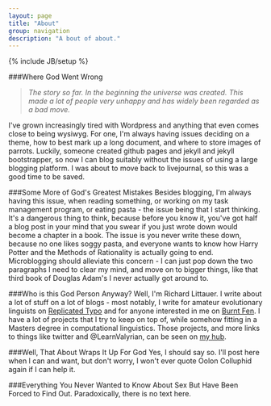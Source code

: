 ```yaml
---
layout: page
title: "About"
group: navigation
description: "A bout of about."
---
```

{% include JB/setup %}

###Where God Went Wrong

> _The story so far. In the beginning the universe was created. This made a lot of people very unhappy and has widely been regarded as a bad move._

I've grown increasingly tired with Wordpress and anything that even
comes close to being wysiwyg. For one, I'm always having issues deciding
on a theme, how to best mark up a long document, and where to store
images of parrots. Luckily, someone created github pages and jekyll and
jekyll bootstrapper, so now I can blog suitably without the issues of
using a large blogging platform. I was about to move back to
livejournal, so this was a good time to be saved.

###Some More of God's Greatest Mistakes
Besides blogging, I'm always having this issue, when reading something,
or working on my task management program, or eating pasta - the issue
being that I start thinking. It's a dangerous thing to think, because
before you know it, you've got half a blog post in your mind that you
swear if you just wrote down would become a chapter in a book. The issue
is you never write these down, because no one likes soggy pasta, and
everyone wants to know how Harry Potter and the Methods of Rationality
is actually going to end. Microblogging should alleviate this concern -
I can just pop down the two paragraphs I need to clear my mind, and move
on to bigger things, like that third book of Douglas Adam's I never
actually got around to. 

###Who is this God Person Anyway?
Well, I'm Richard Littauer. I write about a lot of stuff on a lot of
blogs - most notably, I write for amateur evolutionary linguists on [Replicated
Typo](http://www.replicatedtypo.com) and for anyone interested in me on [Burnt
Fen](http://www.burntfen.net/merecat). I have a lot of projects that I
try to keep on top of, while somehow fitting in a Masters degree in
computational linguistics. Those projects, and more links to things like
twitter and @LearnValyrian, can be seen on [my
hub](http://www.burntfen.net).

###Well, That About Wraps It Up For God
Yes, I should say so. I'll post here when I can and want, but don't worry, I
won't ever quote Oolon Colluphid again if I can help it.


###Everything You Never Wanted to Know About Sex But Have Been Forced to Find Out.
Paradoxically, there is no text here.
